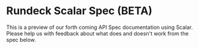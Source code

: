 

# Rundeck Scalar Spec (BETA)

This is a preview of our forth coming API Spec documentation using Scalar.  Please help us with feedback about what does and doesn't work from the spec below.  


<scalarAPI spec-url="/files/rundeck-api.yml"/>

